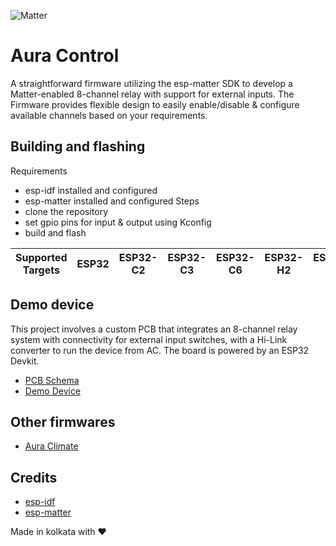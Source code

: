 ![Matter](https://csa-iot.org/wp-content/uploads/2022/09/matter_lkup_rgb_night-scaled.jpg)
# Aura Control
A straightforward firmware utilizing the esp-matter SDK to develop a Matter-enabled 8-channel relay with support for external inputs.
The Firmware provides flexible design to easily enable/disable & configure available channels based on your requirements.

## Building and flashing
Requirements
- esp-idf installed and configured
- esp-matter installed and configured
Steps
- clone the repository
- set gpio pins for input & output using Kconfig
- build and flash


| Supported Targets | ESP32 | ESP32-C2 | ESP32-C3 | ESP32-C6 | ESP32-H2 | ESP32-P4 | ESP32-S2 | ESP32-S3 |
| ----------------- | ----- | -------- | -------- | -------- | -------- | -------- | -------- | -------- |

## Demo device
This project involves a custom PCB that integrates an 8-channel relay system with connectivity for external input switches, with a Hi-Link converter to run the device from AC. The board is powered by an ESP32 Devkit.
- [PCB Schema](https://365.altium.com/files/E2252F43-3197-4BE0-AAA4-C608606C2910)
- [Demo Device](device.jpg)

## Other firmwares
- [Aura Climate](https://github.com/jrsarath/aura-climate)

## Credits
- [esp-idf](https://github.com/espressif/esp-idf)
- [esp-matter](https://github.com/espressif/esp-matter)


Made in kolkata with ❤️ 